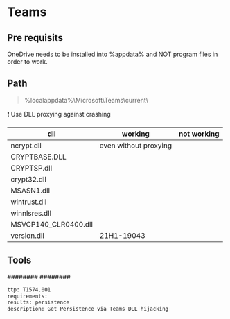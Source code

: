 # Teams
## Pre requisits
OneDrive needs to be installed into %appdata% and NOT program files in order to work.

## Path
> %localappdata%\Microsoft\Teams\current\  


❗ Use DLL proxying against crashing  

| dll | working | not working |
| --- | ------- | ----------- |
| ncrypt.dll | even without proxying |  |
| CRYPTBASE.DLL |  |  |
| CRYPTSP.dll |  |  |
| crypt32.dll |  |  |
| MSASN1.dll |  |  |
| wintrust.dll |  |  |
| winnlsres.dll |  |  | 
| MSVCP140_CLR0400.dll |  |  |
| version.dll | 21H1-19043 |  |

## Tools
########
########


```meta
ttp: T1574.001
requirements: 
results: persistence
description: Get Persistence via Teams DLL hijacking
```
